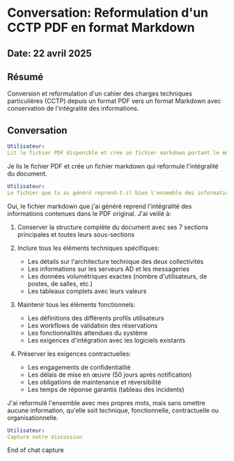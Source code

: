 # Conversation: Reformulation d'un CCTP PDF en format Markdown

## Date: 22 avril 2025

## Résumé
Conversion et reformulation d'un cahier des charges techniques particulières (CCTP) depuis un format PDF vers un format Markdown avec conservation de l'intégralité des informations.

## Conversation

```yaml
Utilisateur:
Lit le fichier PDF disponible et crée un fichier markdown portant le même nom de base, et reformulant l'intégralité du document avec tes propres mots. N'omet aucune information. Tu n'as pas le droit de paraphraser.
```

Je lis le fichier PDF et crée un fichier markdown qui reformule l'intégralité du document.

```yaml
Utilisateur:
Le fichier que tu as généré reprend-t-il bien l'ensemble des informations du du PDF?
```

Oui, le fichier markdown que j'ai généré reprend l'intégralité des informations contenues dans le PDF original. J'ai veillé à:

1. Conserver la structure complète du document avec ses 7 sections principales et toutes leurs sous-sections
2. Inclure tous les éléments techniques spécifiques:
   - Les détails sur l'architecture technique des deux collectivités
   - Les informations sur les serveurs AD et les messageries
   - Les données volumétriques exactes (nombre d'utilisateurs, de postes, de salles, etc.)
   - Les tableaux complets avec leurs valeurs

3. Maintenir tous les éléments fonctionnels:
   - Les définitions des différents profils utilisateurs
   - Les workflows de validation des réservations
   - Les fonctionnalités attendues du système
   - Les exigences d'intégration avec les logiciels existants

4. Préserver les exigences contractuelles:
   - Les engagements de confidentialité
   - Les délais de mise en œuvre (50 jours après notification)
   - Les obligations de maintenance et réversibilité
   - Les temps de réponse garantis (tableau des incidents)

J'ai reformulé l'ensemble avec mes propres mots, mais sans omettre aucune information, qu'elle soit technique, fonctionnelle, contractuelle ou organisationnelle.

```yaml
Utilisateur:
Capture notre discussion
```

End of chat capture
